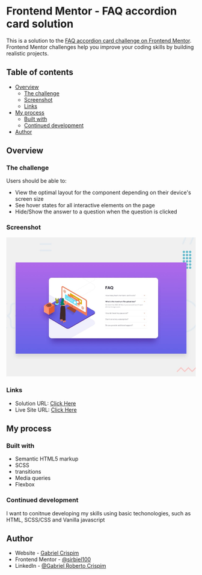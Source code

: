 # Frontend Mentor - FAQ accordion card solution

This is a solution to the [FAQ accordion card challenge on Frontend Mentor](https://www.frontendmentor.io/challenges/faq-accordion-card-XlyjD0Oam). Frontend Mentor challenges help you improve your coding skills by building realistic projects. 

## Table of contents

- [Overview](#overview)
  - [The challenge](#the-challenge)
  - [Screenshot](#screenshot)
  - [Links](#links)
- [My process](#my-process)
  - [Built with](#built-with)
  - [Continued development](#continued-development)
- [Author](#author)


## Overview

### The challenge

Users should be able to:

- View the optimal layout for the component depending on their device's screen size
- See hover states for all interactive elements on the page
- Hide/Show the answer to a question when the question is clicked

### Screenshot

![Desktop preview](./images/desktop-preview.jpg)


### Links

- Solution URL: [Click Here](https://www.frontendmentor.io/solutions/faq-accordion-card-scss-and-html-dGlaitEPP9)
- Live Site URL: [Click Here](https://sirbiel100.github.io/challenge--20/)

## My process

### Built with

- Semantic HTML5 markup
- SCSS
- transitions
- Media queries
- Flexbox


### Continued development

I want to conitnue developing my skills using basic techonologies, such as HTML, SCSS/CSS and Vanilla javascript 


## Author

- Website - [Gabriel Crispim](gabriel-crispim-portfolio-sirbiel100.vercel.app)
- Frontend Mentor - [@sirbiel100](https://www.frontendmentor.io/profile/sirbiel100)
- LinkedIn - [@Gabriel Roberto Crispim](https://www.linkedin.com/in/gabrielrcrispim/)